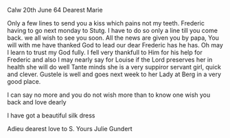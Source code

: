  Calw 20th June 64
Dearest Marie

Only a few lines to send you a kiss which pains not my teeth. Frederic having to go next monday to Stutg. I have to do so only a line till you come back. we all wish to see you soon. All the news are given you by papa, You will with me have thanked God to lead our dear Frederic has he has. Oh may I learn to trust my God fully. I fell very thankfull to Him for his help for Frederic and also I may nearly say for Louise if the Lord preserves her in health she will do well Tante minds she is a very suppiror servant girl, quick and clever. Gustele is well and goes next week to her Lady at Berg in a very good place.

I can say no more and you do not wish more than to know one wish you back and love dearly

I have got a beautiful silk dress

 Adieu dearest love to S.
 Yours Julie Gundert
